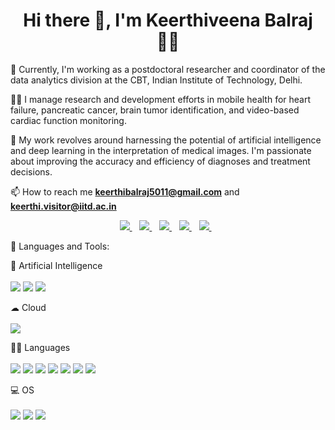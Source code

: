 <h1 align="center">Hi there 👋, I'm Keerthiveena Balraj 👨‍💻 </h1>

🚀 Currently, I'm working as a postdoctoral researcher and coordinator of the data analytics division at the CBT, Indian Institute of Technology, Delhi.

👨‍💻 I manage research and development efforts in mobile health for heart failure, pancreatic cancer, brain tumor identification, and video-based cardiac function monitoring.

🔬 My work revolves around harnessing the potential of artificial intelligence and deep learning in the interpretation of medical images. I'm passionate about improving the accuracy and efficiency of diagnoses and treatment decisions.

📫 How to reach me **keerthibalraj5011@gmail.com** and **keerthi.visitor@iitd.ac.in** 

<p align='center'>
  
  <a href="https://www.linkedin.com/in/keerthiveena-balraj-8aa217a1/">
	  <img src="https://img.shields.io/badge/linkedin-%230077B5.svg?&style=for-the-badge&logo=linkedin&logoColor=white" />
  </a>&nbsp;&nbsp;
  <a href="https://www.instagram.com/keerthiveena.23/">
    <img src="https://img.shields.io/badge/instagram-%23E4405F.svg?&style=for-the-badge&logo=instagram&logoColor=white" />        
  </a>&nbsp;&nbsp;

  <a href="https://github.com/keerthibalraj5011">
    <img src="https://img.shields.io/badge/GitHub%20Pages-222222?style=for-the-badge&logo=GitHub%20Pages&logoColor=white" />   
  </a>&nbsp;&nbsp;
    <a href="https://www.kaggle.com/kbalraj">
    <img src="https://img.shields.io/badge/Kaggle-20BEFF?style=for-the-badge&logo=Kaggle&logoColor=white" />        
  </a>&nbsp;&nbsp;
    <a href="https://scholar.google.co.in/citations?user=QGZb-TQAAAAJ&hl=en">
    <img src="https://img.shields.io/badge/Google_Scholar-4285F4?style=for-the-badge&logo=google-scholar&logoColor=white" />        
  </a>&nbsp;&nbsp;

</p>

🔨 Languages and Tools:

<p align='left'>
  🤖 Artificial Intelligence <br/><br/>
  <img src="https://img.shields.io/badge/Keras-FF0000?style=for-the-badge&logo=keras&logoColor=white" />
  <img src="https://img.shields.io/badge/PyTorch-EE4C2C?style=for-the-badge&logo=pytorch&logoColor=white" />
  <img src="https://img.shields.io/badge/TensorFlow-FF6F00?style=for-the-badge&logo=tensorflow&logoColor=white" />

</p>

<p align='left'>
	☁ Cloud  <br/><br/>
 	<img src= "https://img.shields.io/badge/Amazon_AWS-FF9900?style=for-the-badge&logo=amazonaws&logoColor=white"/>
</p>

</p>
<p align='left'>
	👩‍💻 Languages <br/><br/>
 	<img src= "https://img.shields.io/badge/C-00599C?style=for-the-badge&logo=c&logoColor=white"/>
	<img src= "https://img.shields.io/badge/C%2B%2B-00599C?style=for-the-badge&logo=c%2B%2B&logoColor=white"/>
	<img src= "https://img.shields.io/badge/Keras-D00000?style=for-the-badge&logo=Keras&logoColor=white"/>
 	<img src= "https://img.shields.io/badge/LaTeX-47A141?style=for-the-badge&logo=LaTeX&logoColor=white"/>
 	<img src= "https://img.shields.io/badge/Python-FFD43B?style=for-the-badge&logo=python&logoColor=blue"/>
	<img src= "https://img.shields.io/badge/R-276DC3?style=for-the-badge&logo=r&logoColor=white"/>
 	<img src= "https://img.shields.io/badge/TensorFlow-FF6F00?style=for-the-badge&logo=TensorFlow&logoColor=white"/>

 </p>
 </p>
<p align='left'>
	💻 OS  <br/><br/>
	<img src= "https://img.shields.io/badge/Linux-FCC624?style=for-the-badge&logo=linux&logoColor=black"/>
	<img src= "https://img.shields.io/badge/Ubuntu-E95420?style=for-the-badge&logo=ubuntu&logoColor=white"/>
 	<img src= "https://img.shields.io/badge/Windows-0078D6?style=for-the-badge&logo=windows&logoColor=white"/>
 	
